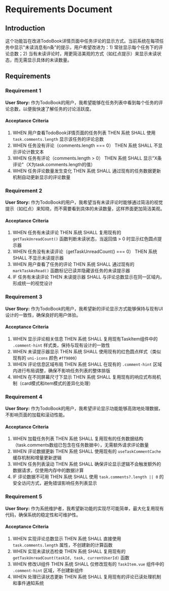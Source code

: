 # Requirements Document

## Introduction

这个功能旨在改进TodoBook详情页面中任务评论的显示方式。当前系统在每项任务中显示"未读消息有n条"的提示，用户希望改进为：1) 常驻显示每个任务下的评论总数；2) 当有未读评论时，用更简洁美观的方式（如红点提示）来显示未读状态，而无需显示具体的未读数量。

## Requirements

### Requirement 1

**User Story:** 作为TodoBook的用户，我希望能够在任务列表中看到每个任务的评论总数，以便我快速了解任务的讨论活跃度。

#### Acceptance Criteria

1. WHEN 用户查看TodoBook详情页面的任务列表 THEN 系统 SHALL 使用 `task.comments.length` 显示该任务的评论总数
2. WHEN 任务没有评论（comments.length === 0） THEN 系统 SHALL 不显示评论计数文本
3. WHEN 任务有评论（comments.length > 0） THEN 系统 SHALL 显示"X条评论"（X为task.comments.length的值）
4. WHEN 任务评论数量发生变化 THEN 系统 SHALL 通过现有的任务数据更新机制自动更新显示的评论数量

### Requirement 2

**User Story:** 作为TodoBook的用户，我希望当有未读评论时能够通过简洁的视觉提示（如红点）来知晓，而不需要看到具体的未读数量，这样界面更加简洁美观。

#### Acceptance Criteria

1. WHEN 任务有未读评论 THEN 系统 SHALL 复用现有的 `getTaskUnreadCount()` 函数判断未读状态，当返回值 > 0 时显示红色圆点提示器
2. WHEN 任务没有未读评论（getTaskUnreadCount() === 0） THEN 系统 SHALL 不显示未读提示器
3. WHEN 用户查看了任务的评论 THEN 系统 SHALL 通过现有的 `markTaskAsRead()` 函数标记已读并隐藏该任务的未读提示器
4. IF 任务有未读评论 THEN 未读提示器 SHALL 与评论总数显示在同一区域内，形成统一的视觉设计

### Requirement 3

**User Story:** 作为TodoBook的用户，我希望新的评论显示方式能够保持与现有UI设计的一致性，确保良好的用户体验。

#### Acceptance Criteria

1. WHEN 显示评论相关信息 THEN 系统 SHALL 复用现有TaskItem组件中的 `.comment-hint` 样式类，保持与现有设计的一致性
2. WHEN 未读提示器显示 THEN 系统 SHALL 使用现有的红色圆点样式（类似现有的 `uni-icons` 颜色 `#ff9800`）
3. WHEN 评论信息区域布局 THEN 系统 SHALL 在现有的 `.comment-hint` 区域内进行布局调整，确保不影响任务列表的整体排版
4. WHEN 在不同屏幕尺寸下显示 THEN 系统 SHALL 复用现有的响应式布局机制（card模式和item模式的差异化处理）

### Requirement 4

**User Story:** 作为TodoBook的用户，我希望评论显示功能能够高效地处理数据，不影响页面的加载和滚动性能。

#### Acceptance Criteria

1. WHEN 加载任务列表 THEN 系统 SHALL 复用现有的任务数据结构（task.comments数组已包含在任务数据中），无需额外请求评论数量
2. WHEN 评论数据更新 THEN 系统 SHALL 使用现有的 `useTaskCommentCache` 缓存机制和增量更新逻辑
3. WHEN 任务列表滚动 THEN 系统 SHALL 确保评论显示逻辑不会触发额外的数据请求，仅使用内存中的数据计算
4. IF 评论数据不可用 THEN 系统 SHALL 使用 `task.comments?.length || 0` 的安全访问方式，避免错误影响任务列表显示

### Requirement 5

**User Story:** 作为系统维护者，我希望新功能的实现尽可能简单，最大化复用现有代码，确保系统的稳定性和可维护性。

#### Acceptance Criteria

1. WHEN 实现评论总数显示 THEN 系统 SHALL 直接使用 `task.comments.length` 属性，不创建新的计算函数
2. WHEN 实现未读状态检查 THEN 系统 SHALL 复用现有的 `getTaskUnreadCount(taskId, task, currentUserId)` 函数
3. WHEN 修改UI组件 THEN 系统 SHALL 仅修改现有的 `TaskItem.vue` 组件中的 `.comment-hint` 区域，不创建新组件
4. WHEN 处理已读状态更新 THEN 系统 SHALL 复用现有的评论已读处理机制和事件通知系统